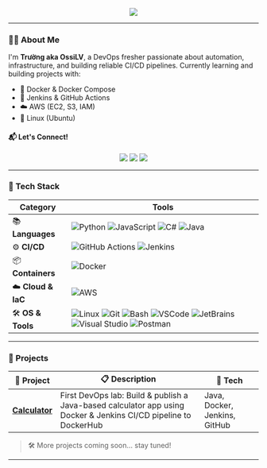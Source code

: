 <!-- Welcome text -->
<p align="center">
  <img src="https://readme-typing-svg.herokuapp.com/?lines=Hi,+I'm+OssiLV+👋;DevOps+Fresher+from+Vietnam+🇻🇳;Let’s+automate+all+the+things!&center=true&width=500&height=50">
</p>

---

### 👨‍💻 About Me

I'm **Trường aka OssiLV**, a DevOps fresher passionate about automation, infrastructure, and building reliable CI/CD pipelines. Currently learning and building projects with:

- 🐳 Docker & Docker Compose
- 🔧 Jenkins & GitHub Actions
- ☁️ AWS (EC2, S3, IAM)
- 🐧 Linux (Ubuntu)


#### 📬 Let's Connect!
<p align="center">
   <a href="mailto:vohoanganhtruong@gmail.com"><img src="https://img.shields.io/badge/-Email-%23333?style=flat&logo=gmail&logoColor=white" /></a> 
   <a href="https://www.linkedin.com/in/ossilv/"><img src="https://img.shields.io/badge/-LinkedIn-blue?style=flat&logo=linkedin" /></a> 
   <a href="https://github.com/OssiLV"><img src="https://img.shields.io/badge/-GitHub-181717?style=flat&logo=github&logoColor=white" /></a> 
</p>

---

### 🧰 Tech Stack

| Category         | Tools |
|------------------|-------|
| 📚 **Languages**    | ![Python](https://skillicons.dev/icons?i=python) ![JavaScript](https://skillicons.dev/icons?i=javascript) ![C#](https://skillicons.dev/icons?i=cs) ![Java](https://skillicons.dev/icons?i=java) |
| ⚙️ **CI/CD**        | ![GitHub Actions](https://skillicons.dev/icons?i=github) ![Jenkins](https://skillicons.dev/icons?i=jenkins) |
| 📦 **Containers**   | ![Docker](https://skillicons.dev/icons?i=docker) |
| ☁️ **Cloud & IaC**  | ![AWS](https://skillicons.dev/icons?i=aws) |
| 🛠️ **OS & Tools**   | ![Linux](https://skillicons.dev/icons?i=linux) ![Git](https://skillicons.dev/icons?i=git) ![Bash](https://skillicons.dev/icons?i=bash) ![VSCode](https://skillicons.dev/icons?i=vscode) ![JetBrains](https://skillicons.dev/icons?i=webstorm) ![Visual Studio](https://skillicons.dev/icons?i=visualstudio) ![Postman](https://skillicons.dev/icons?i=postman) |

---

### 🧪 Projects

| 🧱 Project | 📋 Description | 🧰 Tech |
|-----------|----------------|--------|
| [**Calculator**](https://github.com/OssiLV/Calculator) | First DevOps lab: Build & publish a Java-based calculator app using Docker & Jenkins CI/CD pipeline to DockerHub | Java, Docker, Jenkins, GitHub |

> 🛠 More projects coming soon... stay tuned!

---
